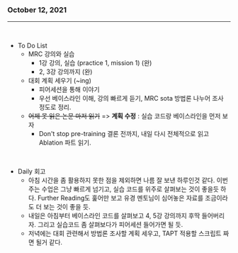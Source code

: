 ### October 12, 2021
---

</br>

- To Do List
  - MRC 강의와 실습
    - 1강 강의, 실습 (practice 1, mission 1)  (완)
    - 2, 3강 강의까지 (완)
  - 대회 계획 세우기  (~ing)
    - 피어세션을 통해 이야기
    - 우선 베이스라인 이해, 강의 빠르게 듣기, MRC sota 방법론 나누어 조사 정도로 정리.
  - ~~어제 못 읽은 논문 마저 읽기~~  => **계획 수정** : 실습 코드랑 베이스라인을 먼저 보자
    - Don't stop pre-training 결론 전까지, 내일 다시 전체적으로 읽고 Ablation 파트 읽기.
  
</br>

- Daily 회고
  - 아침 시간을 좀 활용하지 못한 점을 제외하면 나름 잘 보낸 하루인것 같다. 이번주는 수업은 그냥 빠르게 넘기고, 실습 코드를 위주로 살펴보는 것이 좋을듯 하다. Further Reading도 훑어만 보고 유경 멘토님이 심어놓은 자료를 조금이라도 더 보는 것이 좋을 듯.
  - 내일은 아침부터 베이스라인 코드를 살펴보고 4, 5강 강의까지 후딱 들어버리자. 그리고 실습코드 좀 살펴보다가 피어세션 들어가면 될 듯.
  - 저녁에는 대회 관련해서 방법론 조사할 계획 세우고, TAPT 적용할 스크립트 짜면 될거 같다.